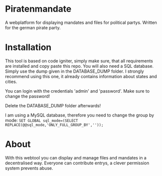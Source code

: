 # Piratenmandate

A webplatform for displaying mandates and files for political partys. Written for the german pirate party.

# Installation

This tool is based on code igniter, simply make sure, that all requirements are installed and copy paste this repo. You will also need a SQL database. Simply use the dump given in the DATABASE_DUMP folder. I strongly recommend using this one, it already contains information about states and cities. 

You can login with the credentials 'admin' and 'password'. Make sure to change the password!

Delete the DATABASE_DUMP folder afterwards!

I am using a MySQL database, therefore you need to change the group by mode: `SET GLOBAL sql_mode=(SELECT REPLACE(@@sql_mode,'ONLY_FULL_GROUP_BY',''));`

# About

With this webtool you can display and manage files and mandates in a decentralised way. Everyone can contribute entrys, a clever permission system prevents abuse.

